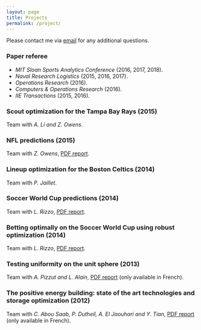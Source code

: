 ```yaml
---
layout: page
title: Projects
permalink: /project/
---
```


Please contact me via [email](mailto:vgalle4@mail.com) for any additional questions.

### Paper referee

* *MIT Sloan Sports Analytics Conference* (2016, 2017, 2018).
* *Naval Research Logistics* (2015, 2016, 2017).
* *Operations Research* (2016).
* *Computers & Operations Research* (2016).
* *IIE Transactions* (2015, 2016).

### Scout optimization for the Tampa Bay Rays (2015)
Team with *A. Li and Z. Owens*.

### NFL predictions (2015)
Team with *Z. Owens*, [PDF report](/files/NFLReport.pdf).

### Lineup optimization for the Boston Celtics (2014)
Team with *P. Jaillet*.

### Soccer World Cup predictions (2014)
Team with *L. Rizzo*, [PDF report](/files/WCPredictions.pdf).

### Betting optimally on the Soccer World Cup using robust optimization (2014)
Team with *L. Rizzo*, [PDF report](/files/BettingReport.pdf).

### Testing uniformity on the unit sphere (2013)
Team with *A. Pizzut and L. Alain*, [PDF report](/files/StatReport.pdf) (only available in French).

### The positive energy building: state of the art technologies and storage optimization (2012)
Team with *C. Abou Saab, P. Dutheil, A. El Jaouhari and Y. Tian*, [PDF report](/files/PositiveEnergyBuilding.pdf) (only available in French).